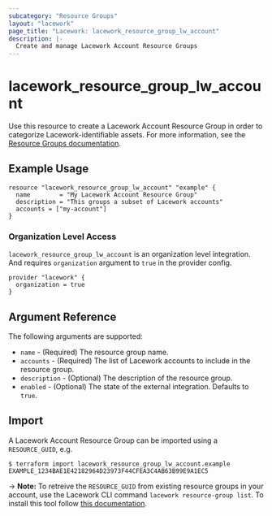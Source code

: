 ```yaml
---
subcategory: "Resource Groups"
layout: "lacework"
page_title: "Lacework: lacework_resource_group_lw_account"
description: |-
  Create and manage Lacework Account Resource Groups
---
```


# lacework\_resource\_group\_lw\_account

Use this resource to create a Lacework Account Resource Group in order to categorize Lacework-identifiable assets.
For more information, see the [Resource Groups documentation](https://support.lacework.com/hc/en-us/articles/360041727354-Resource-Groups).

## Example Usage

```hcl
resource "lacework_resource_group_lw_account" "example" {
  name        = "My Lacework Account Resource Group"
  description = "This groups a subset of Lacework accounts"
  accounts = ["my-account"]
}
```

### Organization Level Access

`lacework_resource_group_lw_account` is an organization level integration. And requires `organization` argument to `true` 
in the provider config.
```hcl
provider "lacework" {
  organization = true
}
```

## Argument Reference

The following arguments are supported:

* `name` - (Required) The resource group name.
* `accounts` - (Required) The list of Lacework accounts to include in the resource group.
* `description` - (Optional) The description of the resource group.
* `enabled` - (Optional) The state of the external integration. Defaults to `true`.

## Import

A Lacework Account Resource Group can be imported using a `RESOURCE_GUID`, e.g.

```
$ terraform import lacework_resource_group_lw_account.example EXAMPLE_1234BAE1E42182964D23973F44CFEA3C4AB63B99E9A1EC5
```
-> **Note:** To retreive the `RESOURCE_GUID` from existing resource groups in your account, use the
Lacework CLI command `lacework resource-group list`. To install this tool follow
[this documentation](https://github.com/lacework/go-sdk/wiki/CLI-Documentation#installation).
